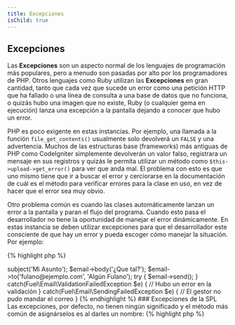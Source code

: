 ```yaml
---
title: Excepciones
isChild: true
---
```


## Excepciones

Las **Excepciones** son un aspecto normal de los lenguajes de programación más populares, pero a menudo son pasadas por alto por los programadores de PHP. Otros lenguajes como Ruby utilizan las **Excepciones** en gran cantidad, tanto que cada vez que sucede un error como una petición HTTP que ha fallado o una línea de consulta a una base de datos que no funciona, o quizás hubo una imagen que no existe, Ruby (o cualquier gema en ejecución) lanza una excepción a la pantalla dejando a conocer que hubo un error.

PHP es poco exigente en estas instancias. Por ejemplo, una llamada a la función `file_get_contents()` usualmente solo devolverá un `FALSE` y una advertencia. Muchos de las estructuras base (frameworks) más antiguas de PHP como CodeIgniter simplemente devolverán un valor falso, registrara un mensaje en sus registros y quizás le permita utilizar un método como `$this->upload->get_error()` para ver que anda mal. El problema con esto es que uno mismo tiene que ir a buscar el error y cerciorarse en la documentación de cuál es el método para verificar errores para la clase en uso, en vez de hacer que el error sea muy obvio.

Otro problema común es cuando las clases automáticamente lanzan un error a la pantalla y paran el flujo del programa. Cuando esto pasa el desarrollador no tiene la oportunidad de manejar el error dinámicamente. En estas instancia se deben utilizar excepciones para que el desarrollador este consciente de que hay un error y pueda escoger cómo manejar la situación. Por ejemplo:

{% highlight php %}
<?php
$email = new Fuel\Email;
$email->subject('Mi Asunto');
$email->body('¿Que tal?');
$email->to('fulano@ejemplo.com', 'Algún Fulano');

try
{
    $email->send();
}
catch(Fuel\Email\ValidationFailedException $e)
{
    // Hubo un error en la validación
}
catch(Fuel\Email\SendingFailedException $e)
{
    // El gestor no pudo mandar el correo
}
{% endhighlight %}

### Excepciones de la SPL

Las excepciones, por defecto, no tienen ningún significado y el método más común de asignárselos es al darles un nombre:

{% highlight php %}
<?php
class ValidationException extends Exception {}
{% endhighlight %}

Esto le permite añadir múltiples bloques `catch` y manejar diferentes excepciones de diferente manera. Esto puede conducir a la creación de una gran cantidad de excepciones particulares solo a su aplicación, muchas de las cuales pudieran eliminarse al usar las excepciones que provee la [extensión de la SPL][splext].

Si, por ejemplo, utiliza el método mágico `__call()` y este solicita un método inválido, entonces en vez de lanzar una excepción estándar de significado dudoso, o crear una excepción particular, solo necesita hacer esto:

{% highlight php %}
<?php
throw new BadFunctionCallException;
{% endhighlight %}


* [Leer acerca de las Excepciones][exceptions]
* [Leer acerca de las Excepciones de la SPL][splexe]
* [Como anidar excepciones en PHP][nesting-exceptions-in-php]
* [Las mejores prácticas para las excepciones en PHP 5.3][exception-best-practices53]

[exceptions]: http://php.net/manual/es/language.exceptions.php
[splexe]: http://php.net/manual/es/spl.exceptions.php
[splext]: /#biblioteca_estándar_de_php
[exception-best-practices53]: http://ralphschindler.com/2010/09/15/exception-best-practices-in-php-5-3
[nesting-exceptions-in-php]: http://www.brandonsavage.net/exceptional-php-nesting-exceptions-in-php/
